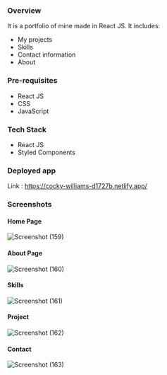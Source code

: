 ### Overview
It is a portfolio of mine made in React JS. It includes:
* My projects
* Skills
* Contact information
* About


### Pre-requisites
* React JS
* CSS
* JavaScript

### Tech Stack
* React JS
* Styled Components


### Deployed app
Link : https://cocky-williams-d1727b.netlify.app/



### Screenshots
#### Home Page
![Screenshot (159)](https://user-images.githubusercontent.com/59360882/124551117-4d900980-de4f-11eb-93a2-be41d0c9ae9c.png)
#### About Page
![Screenshot (160)](https://user-images.githubusercontent.com/59360882/124549866-67c8e800-de4d-11eb-845f-8e5e559097f4.png)
#### Skills
![Screenshot (161)](https://user-images.githubusercontent.com/59360882/124549918-8202c600-de4d-11eb-8f2d-7200d76c3476.png)
#### Project
![Screenshot (162)](https://user-images.githubusercontent.com/59360882/124550272-0e14ed80-de4e-11eb-9920-a1488ef46eb0.png)
#### Contact
![Screenshot (163)](https://user-images.githubusercontent.com/59360882/124550306-1a00af80-de4e-11eb-9e22-73054905b023.png)


